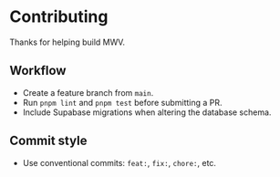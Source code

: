 # Contributing

Thanks for helping build MWV.

## Workflow

- Create a feature branch from `main`.
- Run `pnpm lint` and `pnpm test` before submitting a PR.
- Include Supabase migrations when altering the database schema.

## Commit style

- Use conventional commits: `feat:`, `fix:`, `chore:`, etc.
